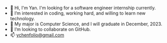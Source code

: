 - 👋 Hi, I'm Yan. I'm looking for a software engineer internship currently. 
- 👀 I’m interested in coding, working hard, and willing to learn new technology.
- 🌱 My major is Computer Science, and I will graduate in December, 2023.
- 💞️ I’m looking to collaborate on GitHub.
- 📫 ychenfolio@gmail.com
